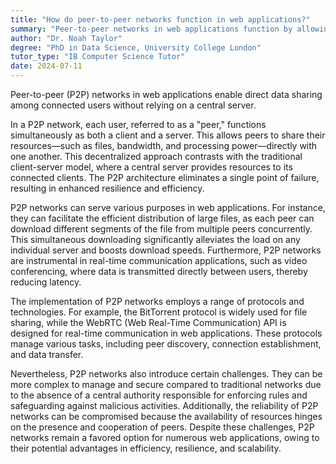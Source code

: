```yaml
---
title: "How do peer-to-peer networks function in web applications?"
summary: "Peer-to-peer networks in web applications function by allowing direct data sharing between connected users without a central server."
author: "Dr. Noah Taylor"
degree: "PhD in Data Science, University College London"
tutor_type: "IB Computer Science Tutor"
date: 2024-07-11
---
```


Peer-to-peer (P2P) networks in web applications enable direct data sharing among connected users without relying on a central server.

In a P2P network, each user, referred to as a "peer," functions simultaneously as both a client and a server. This allows peers to share their resources—such as files, bandwidth, and processing power—directly with one another. This decentralized approach contrasts with the traditional client-server model, where a central server provides resources to its connected clients. The P2P architecture eliminates a single point of failure, resulting in enhanced resilience and efficiency.

P2P networks can serve various purposes in web applications. For instance, they can facilitate the efficient distribution of large files, as each peer can download different segments of the file from multiple peers concurrently. This simultaneous downloading significantly alleviates the load on any individual server and boosts download speeds. Furthermore, P2P networks are instrumental in real-time communication applications, such as video conferencing, where data is transmitted directly between users, thereby reducing latency.

The implementation of P2P networks employs a range of protocols and technologies. For example, the BitTorrent protocol is widely used for file sharing, while the WebRTC (Web Real-Time Communication) API is designed for real-time communication in web applications. These protocols manage various tasks, including peer discovery, connection establishment, and data transfer.

Nevertheless, P2P networks also introduce certain challenges. They can be more complex to manage and secure compared to traditional networks due to the absence of a central authority responsible for enforcing rules and safeguarding against malicious activities. Additionally, the reliability of P2P networks can be compromised because the availability of resources hinges on the presence and cooperation of peers. Despite these challenges, P2P networks remain a favored option for numerous web applications, owing to their potential advantages in efficiency, resilience, and scalability.
    